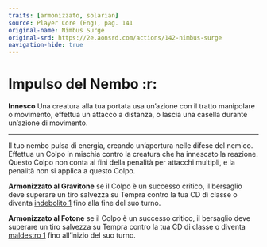 ```yaml
---
traits: [armonizzato, solarian]
source: Player Core (Eng), pag. 141
original-name: Nimbus Surge
original-srd: https://2e.aonsrd.com/actions/142-nimbus-surge
navigation-hide: true
---
```


# Impulso del Nembo :r:

**Innesco** Una creatura alla tua portata usa un’azione con il tratto manipolare
o movimento, effettua un attacco a distanza, o lascia una casella durante
un’azione di movimento.

---

Il tuo nembo pulsa di energia, creando un’apertura nelle difese del nemico.
Effettua un Colpo in mischia contro la creatura che ha innescato la reazione.
Questo Colpo non conta ai fini della penalità per attacchi multipli, e la
penalità non si applica a questo Colpo.

**Armonizzato al Gravitone** se il Colpo è un successo critico, il bersaglio
deve superare un tiro salvezza su Tempra contro la tua CD di classe o diventa
[indebolito 1](/condizioni/indebolito) fino alla fine del suo turno.

**Armonizzato al Fotone** se il Colpo è un successo critico, il bersaglio deve
superare un tiro salvezza su Tempra contro la tua CD di classe o diventa
[maldestro 1](/condizioni/maldestro) fino all’inizio del suo turno.

